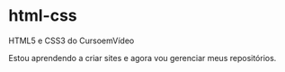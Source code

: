 # html-css
 HTML5 e CSS3 do CursoemVídeo

Estou aprendendo a criar sites e agora vou gerenciar meus repositórios.